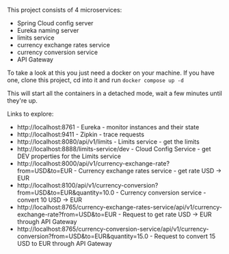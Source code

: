 This project consists of 4 microservices:
- Spring Cloud config server
- Eureka naming server
- limits service
- currency exchange rates service
- currency conversion service
- API Gateway

To take a look at this you just need a docker on your machine. If you have one, clone this project, cd into it and run ```docker compose up -d```

This will start all the containers in a detached mode, wait a few minutes until they're up.

Links to explore:
- http://localhost:8761 - Eureka - monitor instances and their state
- http://localhost:9411 - Zipkin - trace requests
- http://localhost:8080/api/v1/limits - Limits service - get the limits
- http://localhost:8888/limits-service/dev - Cloud Config Service - get DEV properties for the Limits service
- http://localhost:8000/api/v1/currency-exchange-rate?from=USD&to=EUR - Currency exchange rates service - get rate USD -> EUR
- http://localhost:8100/api/v1/currency-conversion?from=USD&to=EUR&quantity=10.0 - Currency conversion service - convert 10 USD -> EUR 
- http://localhost:8765/currency-exchange-rates-service/api/v1/currency-exchange-rate?from=USD&to=EUR - Request to get rate USD -> EUR through API Gateway
- http://localhost:8765/currency-conversion-service/api/v1/currency-conversion?from=USD&to=EUR&quantity=15.0 - Request to convert 15 USD to EUR through API Gateway 
